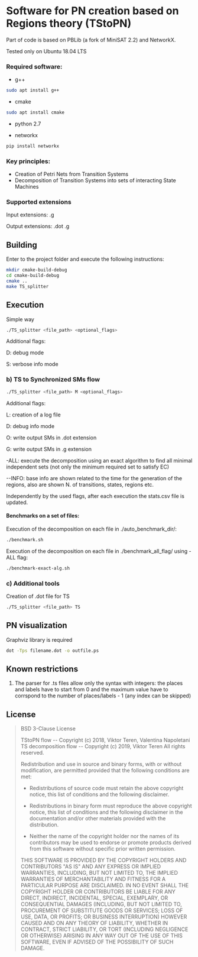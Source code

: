 Software for PN creation based on Regions theory (TStoPN)
========================

Part of code is based on PBLib (a fork of MiniSAT 2.2) and NetworkX.

Tested only on Ubuntu 18.04 LTS

### Required software:
- g++
```Bash
sudo apt install g++
```
- cmake
```Bash
sudo apt install cmake
```

- python 2.7 

- networkx
```Bash
pip install networkx
```

### Key principles:
- Creation of Petri Nets from Transition Systems
- Decomposition of Transition Systems into sets of  interacting State Machines

### Supported extensions

Input extensions: .g

Output extensions: .dot .g

Building
--------
Enter to the project folder and execute the following instructions:
```bash
mkdir cmake-build-debug
cd cmake-build-debug
cmake ..
make TS_splitter
```

Execution
---------

<!---
### a) TS to PN flow


Quick way (requirese graphviz library) with .ps file creation

```Bash
./execute.sh
```
-->

Simple way

```Bash
./TS_splitter <file_path> <optional_flags>
```
Additional flags:

D: debug mode

S: verbose info mode

### b) TS to Synchronized SMs flow

```Bash
./TS_splitter <file_path> M <optional_flags>
```

Additional flags:

L: creation of a log file

D: debug info mode

O: write output SMs in .dot extension

G: write output SMs in .g extension

-ALL: execute the decomposition using an exact algorithm to find all minimal independent sets (not only the minimum required set to satisfy EC)

--INFO: base info are shown related to the time for the generation of the regions, also are shown N. of transitions, states, regions etc.

Independently by the used flags, after each execution the stats.csv file is updated.

#### Benchmarks on a set of files:

Execution of the decomposition on each file in ./auto_benchmark_dir/:

```Bash
./benchmark.sh
```

Execution of the decomposition on each file in ./benchmark_all_flag/ using -ALL flag:

```Bash
./benchmark-exact-alg.sh
```

### c) Additional tools

Creation of .dot file for TS

```Bash
./TS_splitter <file_path> TS
```

PN visualization
----------------

Graphviz library is required

```bash
dot -Tps filename.dot -o outfile.ps
```

Known restrictions
------------------

1) The parser for .ts files allow only the syntax with integers: the places and labels have to start from 0 and the maximum value have to corrspond to the number of places/labels - 1 (any index can be skipped)

## License ##

>BSD 3-Clause License
>
>TStoPN flow -- Copyright (c) 2018, Viktor Teren, Valentina Napoletani
TS decomposition flow -- Copyright (c) 2019, Viktor Teren
All rights reserved.
>
>Redistribution and use in source and binary forms, with or without
modification, are permitted provided that the following conditions are met:
>
>* Redistributions of source code must retain the above copyright notice, this
  list of conditions and the following disclaimer.
>
>* Redistributions in binary form must reproduce the above copyright notice,
  this list of conditions and the following disclaimer in the documentation
  and/or other materials provided with the distribution.
>
>* Neither the name of the copyright holder nor the names of its
  contributors may be used to endorse or promote products derived from
  this software without specific prior written permission.
>
>THIS SOFTWARE IS PROVIDED BY THE COPYRIGHT HOLDERS AND CONTRIBUTORS "AS IS"
AND ANY EXPRESS OR IMPLIED WARRANTIES, INCLUDING, BUT NOT LIMITED TO, THE
IMPLIED WARRANTIES OF MERCHANTABILITY AND FITNESS FOR A PARTICULAR PURPOSE ARE
DISCLAIMED. IN NO EVENT SHALL THE COPYRIGHT HOLDER OR CONTRIBUTORS BE LIABLE
FOR ANY DIRECT, INDIRECT, INCIDENTAL, SPECIAL, EXEMPLARY, OR CONSEQUENTIAL
DAMAGES (INCLUDING, BUT NOT LIMITED TO, PROCUREMENT OF SUBSTITUTE GOODS OR
SERVICES; LOSS OF USE, DATA, OR PROFITS; OR BUSINESS INTERRUPTION) HOWEVER
CAUSED AND ON ANY THEORY OF LIABILITY, WHETHER IN CONTRACT, STRICT LIABILITY,
OR TORT (INCLUDING NEGLIGENCE OR OTHERWISE) ARISING IN ANY WAY OUT OF THE USE
OF THIS SOFTWARE, EVEN IF ADVISED OF THE POSSIBILITY OF SUCH DAMAGE.